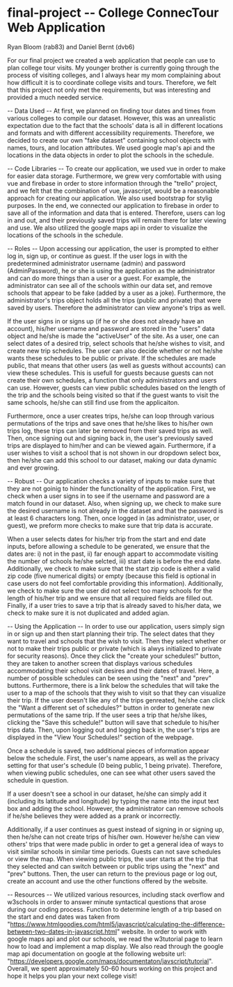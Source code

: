 # final-project -- College ConnecTour Web Application

Ryan Bloom (rab83) and Daniel Bernt (dvb6)

For our final project we created a web application that people can use to plan college tour visits.  My younger brother is currently going through the process of visiting colleges, and I always hear my mom complaining about how difficult it is to coordinate college visits and tours.  Therefore, we felt that this project not only met the requirements, but was interesting and provided a much needed service.  

-- Data Used --
At first, we planned on finding tour dates and times from various colleges to compile our dataset.  However, this was an unrealistic expectation due to the fact that the schools' data is all in different locations and formats and with different accessibility requirements.  Therefore, we decided to create our own "fake dataset" containing school objects with names, tours, and location attributes.  We used google map's api and the locations in the data objects in order to plot the schools in the schedule.  

-- Code Libraries --
To create our application, we used vue in order to make for easier data storage.  Furthermore, we grew very comfortable with using vue and firebase in order to store information through the "trello" project, and we felt that the combination of vue, javascript, would be a reasonable approach for creating our application.  We also used bootstrap for stylig purposes.  In the end, we connected our application to firebase in order to save all of the information and data that is entered.  Therefore, users can log in and out, and their previously saved trips will remain there for later viewing and use.  We also utilized the google maps api in order to visualize the locations of the schools in the schedule.    

-- Roles --
Upon accessing our application, the user is prompted to either log in, sign up, or continue as guest.  If the user logs in with the predetermined administrator username (admin) and password (AdminPassword), he or she is using the application as the administrator and can do more things than a user or a guest.  For example, the administrator can see all of the schools within our data set, and remove schools that appear to be fake (added by a user as a joke).  Furthermore, the administrator's trips object holds all the trips (public and private) that were saved by users.  Therefore the administrator can view anyone's trips as well.  

If the user signs in or signs up (if he or she does not already have an account), his/her username and password are stored in the "users" data object and he/she is made the "activeUser" of the site.  As a user, one can select dates of a desired trip, select schools that he/she wishes to visit, and create new trip schedules.  The user can also decide whether or not he/she wants these schedules to be public or private.  If the schedules are made public, that means that other users (as well as guests without accounts) can view these schedules.  This is usefull for guests because guests can not create their own schedules, a function that only administrators and users can use.  However, guests can view public schedules based on the length of the trip and the schools being visited so that if the guest wants to visit the same schools, he/she can still find use from the applicaiton.  

Furthermore, once a user creates trips, he/she can loop through various permutations of the trips and save ones that he/she likes to his/her own trips log, these trips can later be removed from their saved trips as well.  Then, once signing out and signing back in, the user's previously saved trips are displayed to him/her and can be viewed again.  Furthermore, if a user wishes to visit a school that is not shown in our dropdown select box, then he/she can add this school to our dataset, making our data dynamic and ever growing.  

-- Robust --
Our application checks a variety of inputs to make sure that they are not goinig to hinder the functionality of the application.  First, we check when a user signs in to see if the username and password are a match found in our dataset.  Also, when signing up, we check to make sure the desired username is not already in the dataset and that the password is at least 6 characters long.  Then, once logged in (as administrator, user, or guest), we preform more checks to make sure that trip data is accurate.  

When a user selects dates for his/her trip from the start and end date inputs, before allowing a schedule to be generated, we ensure that the dates are: i) not in the past, ii) far enough appart to accommodate visiting the number of schools he/she selcted, iii) start date is before the end date.  Additionally, we check to make sure that the start zip code is either a valid zip code (five numerical digits) or empty (because this field is optional in case users do not feel comfortable providing this information).  Additionally, we check to make sure the user did not select too many schools for the length of his/her trip and we ensure that all required fields are filled out. Finally, if a user tries to save a trip that is already saved to his/her data, we check to make sure it is not duplicated and added agian.  

-- Using the Application --
In order to use our application, users simply sign in or sign up and then start planning their trip.  The select dates that they want to travel and schools that the wish to visit.  Then they select whether or not to make their trips public or private (which is alwys initialized to private for security reasons).  Once they click the "create your schedules!" button, they are taken to another screen that displays various schedules accommodating their school visit desires and their dates of travel.  Here, a number of possible schedules can be seen using the "next" and "prev" buttons.  Furthermore, there is a link below the schedules that will take the user to a map of the schools that they wish to visit so that they can visualize their trip.  If the user doesn't like any of the trips genreated, he/she can click the "Want a different set of schedules?" button in order to generate new permutations of the same trip.  If the user sees a trip that he/she likes, clicking the "Save this schedule!" button will save that schedule to his/her trips data.  Then, upon logging out and logging back in, the user's trips are displayed in the "View Your Schedules!" section of the webpage.

Once a schedule is saved, two additional pieces of information appear below the schedule.  First, the user's name appears, as well as the privacy setting for that user's schedule (0 being public, 1 being private).  Therefore, when viewing public schedules, one can see what other users saved the schedule in question.

If a user doesn't see a school in our dataset, he/she can simply add it (including its latitude and longitude) by typing the name into the input text box and adding the school.  However, the administrator can remove schools if he/she believes they were added as a prank or incorrectly.  

Additionally, if a user continues as guest instead of signing in or signing up, then he/she can not create trips of his/her own.  However he/she can view others' trips that were made public in order to get a general idea of ways to visit similar schools in similar time periods.  Guests can not save schedules or view the map.  When viewing public trips, the user starts at the trip that they selected and can switch between or public trips using the "next" and "prev" buttons.  Then, the user can return to the previous page or log out, create an account and use the other functions offered by the website. 

-- Resources --
We utilized various resources, including stack overflow and w3schools in order to answer minute syntactical questions that arose during our coding process.  Function to determine length of a trip based on the start and end dates was taken from "https://www.htmlgoodies.com/html5/javascript/calculating-the-difference-between-two-dates-in-javascript.html" website.  In order to work with google maps api and plot our schools, we read the w3tutorial page to learn how to load and implement a map display.  We also read through the google map api documentation on google at the following website url: "https://developers.google.com/maps/documentaton/javscript/tutorial".  Overall, we spent approximately 50-60 hours working on this project and hope it helps you plan your next college visit!
